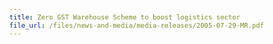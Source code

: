 ```yaml
---
title: Zero GST Warehouse Scheme to boost logistics sector
file_url: /files/news-and-media/media-releases/2005-07-29-MR.pdf
---
```

